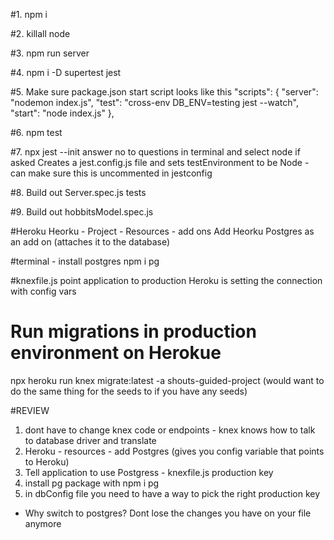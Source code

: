 <!-- TESTING  -->

#1. npm i

#2. killall node

<!-- Use this if port # is already being ran elsewhere -->

#3. npm run server

#4. npm i -D supertest jest

<!-- Add supertest and jest as dev dependencies  -->

#5. Make sure package.json start script looks like this
"scripts": {
"server": "nodemon index.js",
"test": "cross-env DB_ENV=testing jest --watch",
"start": "node index.js"
},

#6. npm test

#7. npx jest --init
answer no to questions in terminal and select node if asked
Creates a jest.config.js file and sets testEnvironment to be Node - can make sure this is uncommented in jestconfig

#8. Build out Server.spec.js tests

#9. Build out hobbitsModel.spec.js

<!-- DEPLOYMENT w/ Postgres (used existing shouts project we deployed to Heorku ) -->

#Heroku
Heorku - Project - Resources - add ons
Add Heorku Postgres as an add on (attaches it to the database)

#terminal - install postgres
npm i pg

#knexfile.js
point application to production
Heroku is setting the connection with config vars

# Run migrations in production environment on Herokue

npx heroku run knex migrate:latest -a shouts-guided-project
(would want to do the same thing for the seeds to if you have any seeds)

#REVIEW

1. dont have to change knex code or endpoints - knex knows how to talk to database driver and translate
2. Heroku - resources - add Postgres (gives you config variable that points to Heroku)
3. Tell application to use Postgress - knexfile.js production key
4. install pg package with npm i pg
5. in dbConfig file you need to have a way to pick the right production key

- Why switch to postgres? Dont lose the changes you have on your file anymore

